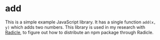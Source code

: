 # add
This is a simple example JavaScript library. It has a single function `add(x, y)` which adds two numbers.
This library is used in my research with [Radicle](https://christroutner.github.io/trouts-blog/docs/censorship/radicle),
to figure out how to distribute an npm package through Radicle.
